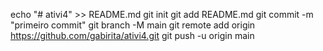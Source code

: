 echo "# ativi4" >> README.md 
git init 
git add README.md 
git commit -m "primeiro commit" 
git branch -M main 
git remote add origin https://github.com/gabirita/ativi4.git
 git push -u origin main

